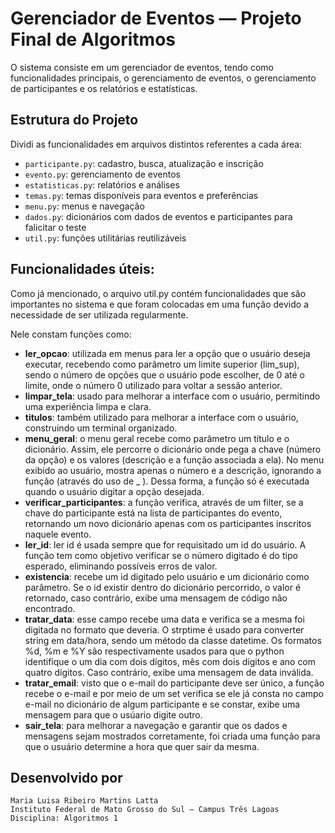 # Gerenciador de Eventos — Projeto Final de Algoritmos

O sistema consiste em um gerenciador de eventos, tendo como funcionalidades principais, o gerenciamento de eventos, o gerenciamento de participantes e os relatórios e estatísticas.

## Estrutura do Projeto

Dividi as funcionalidades em arquivos distintos referentes a cada área:
- `participante.py`: cadastro, busca, atualização e inscrição
- `evento.py`: gerenciamento de eventos
- `estatisticas.py`: relatórios e análises
- `temas.py`: temas disponíveis para eventos e preferências
- `menu.py`: menus e navegação
- `dados.py`: dicionários com dados de eventos e participantes para falicitar o teste
- `util.py`: funções utilitárias reutilizáveis


## Funcionalidades úteis:
Como já mencionado, o arquivo util.py contém funcionalidades que são importantes no sistema e que foram colocadas em uma função devido a necessidade de ser utilizada regularmente.
    
Nele constam funções como:
- **ler_opcao**: utilizada em menus para ler a opção que o usuário deseja executar, recebendo como parâmetro um limite superior (lim_sup), sendo o número de opções que o usuário pode escolher, de 0 até o limite, onde o número 0 utilizado para voltar a sessão anterior.
- **limpar_tela**: usado para melhorar a interface com o usuário, permitindo uma experiência limpa e clara.
- **titulos**: também utilizado para melhorar a interface com o usuário, construindo um terminal organizado.
- **menu_geral**: o menu geral recebe como parâmetro um título e o dicionário. Assim, ele percorre o dicionário onde pega a chave (número da opção) e os valores (descrição e a função associada a ela). No menu exibido ao usuário, mostra apenas o número e a descrição, ignorando a função (através do uso de _ ). Dessa forma, a função só é executada quando o usuário digitar a opção desejada.
- **verificar_participantes**: a função verifica, através de um filter, se a chave do participante está na lista de participantes do evento, retornando um novo dicionário apenas com os participantes inscritos naquele evento.
- **ler_id**: ler id é usada sempre que for requisitado um id do usuário. A função tem como objetivo verificar se o número digitado é do tipo esperado, eliminando possíveis erros de valor.
- **existencia**: recebe um id digitado pelo usuário e um dicionário como parâmetro. Se o id existir dentro do dicionário percorrido, o valor é retornado, caso contrário, exibe uma mensagem de código não encontrado.
- **tratar_data**: esse campo recebe uma data e verifica se a mesma foi digitada no formato que deveria. O strptime é usado para converter string em data/hora, sendo um método da classe datetime. Os formatos %d, %m e %Y são respectivamente usados para que o python identifique o um dia com dois dígitos, mês com dois dígitos e ano com quatro dígitos. Caso contrário, exibe uma mensagem de data inválida.
- **tratar_email**: visto que o e-mail do participante deve ser único, a função recebe o e-mail e por meio de um set verifica se ele já consta no campo e-mail no dicionário de algum participante e se constar, exibe uma mensagem para que o usúario digite outro.
- **sair_tela**: para melhorar a navegação e garantir que os dados e mensagens sejam mostrados corretamente, foi criada uma função para que o usuário determine a hora que quer sair da mesma.

## Desenvolvido por

    Maria Luisa Ribeiro Martins Latta  
    Instituto Federal de Mato Grosso do Sul – Campus Três Lagoas  
    Disciplina: Algoritmos 1
